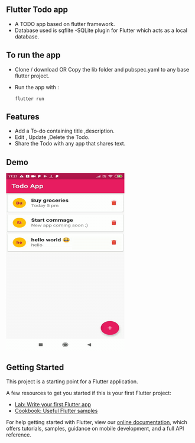 ## Flutter Todo app

* A TODO  app based on flutter framework.
* Database used is sqflite -SQLite plugin for Flutter which acts as a local database.

## To run the app
* Clone / download OR Copy the lib folder and pubspec.yaml to any base flutter project.
- Run the app with :

      flutter run

## Features

* Add a To-do containing title ,description.
* Edit , Update ,Delete the Todo.
* Share the Todo with any app that shares text.

## Demo 

![](demo.gif)

## Getting Started

This project is a starting point for a Flutter application.

A few resources to get you started if this is your first Flutter project:

- [Lab: Write your first Flutter app](https://flutter.dev/docs/get-started/codelab)
- [Cookbook: Useful Flutter samples](https://flutter.dev/docs/cookbook)

For help getting started with Flutter, view our
[online documentation](https://flutter.dev/docs), which offers tutorials,
samples, guidance on mobile development, and a full API reference.
